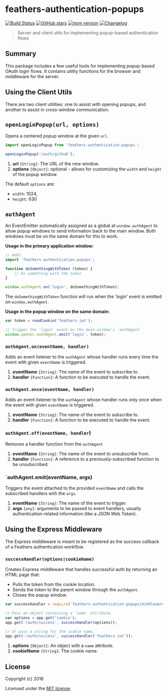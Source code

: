 # feathers-authentication-popups

[![Build Status](https://travis-ci.org/feathersjs/feathers-authentication-popups.png?branch=master)](https://travis-ci.org/feathersjs/feathers-authentication-popups)
[![GitHub stars](https://img.shields.io/github/stars/feathersjs/feathers-authentication-popups.png?style=social&label=Star)](https://github.com/feathersjs/feathers-authentication-popups/)
[![npm version](https://img.shields.io/npm/v/feathers-authentication-popups.png?style=flat-square)](https://www.npmjs.com/package/feathers-authentication-popups)
[![Changelog](https://img.shields.io/badge/changelog-.md-blue.png?style=flat-square)](https://github.com/feathersjs/feathers-authentication-popups/blob/master/CHANGELOG.md)
> Server and client utils for implementing popup-based authentication flows

## Summary

This package includes a few useful tools for implementing popup-based OAuth login flows.  It contains utility functions for the browser and middleware for the server.

## Using the Client Utils
There are two client utilities: one to assist with opening popups, and another to assist in cross-window communication.

## `openLoginPopup(url, options)`
Opens a centered popup window at the given `url`.

```js
import openLoginPopup from 'feathers-authentication-popups';

openLoginPopup('/auth/github');
```

1. **url** `{String}`: The URL of the new window.
2. **options** `{Object}`: optional - allows for customizing the `width` and `height` of the popup window.

The default `options` are:
* `width`: 1024,
* `height`: 630

## `authAgent`

An EventEmitter automatically assigned as a global at `window.authAgent` to allow popup windows to send information back to the main window.  Both windows must be on the same domain for this to work.

**Usage in the primary application window:**

```js
// Adds 
import 'feathers-authentication-popups';

function doSomethingWithToken (token) {
	// Do something with the token
}

window.authAgent.on('login', doSomethingWithToken);
```
The `doSomethingWithToken` function will run when the 'login' event is emitted on `window.authAgent`.

**Usage in the popup window on the same domain:**
```js
var token = readCookie('feathers-jwt');

// Trigger the 'login' event on the main window's `authAgent`
window.opener.authAgent.emit('login', token);
```

### `authAgent.on(eventName, handler)`

Adds an event listener to the `authAgent` whose handler runs every time the event with given `eventName` is triggered.
1. **eventName** `{String}`: The name of the event to subscribe to.
2. **handler** `{Function}`: A function to be executed to handle the event.

### `authAgent.once(eventName, handler)`

Adds an event listener to the `authAgent` whose handler runs only once when the event with given `eventName` is triggered.
1. **eventName** `{String}`: The name of the event to subscribe to.
2. **handler** `{Function}`: A function to be executed to handle the event.

### `authAgent.off(eventName, handler`)

Removes a handler function from the `authAgent`
1. **eventName** `{String}`: The name of the event to unsubscribe from.
2. **handler** `{Function}`: A reference to a previously-subscribed function to be unsubscribed.

### `authAgent.emit(eventName, args)

Triggers the event attached to the provided `eventName` and calls the subscribed handlers with the `args`.
1. **eventName** `{String}`: The name of the event to trigger.
2. **args** `{any}`: arguments to be passed to event handlers, usually authentication-related information (like a JSON Web Token).

## Using the Express Middleware

The Express middleware is meant to be registered as the success callback of a Feathers authentication workflow.

### `successHandler(options|cookieName)`

Creates Express middleware that handles successful auth by returning an HTML page that:
* Pulls the token from the cookie location.
* Sends the token to the parent window through the `authAgent`.
* Closes the popup window.

```js
var successHandler = require('feathers-authentication-popups/middleware');

// Pass an object containing a `name` attribute.
var options = app.get('cookie');
app.get('/auth/success', successHandler(options));

// Or pass a string for the cookie name.
app.get('/auth/success', successHandler('feathers-jwt'));
```

1. **options** `{Object}`: An object with a `name` attribute.
1. **cookieName** `{String}`: The cookie name. 

## License

Copyright (c) 2016

Licensed under the [MIT license](LICENSE).
